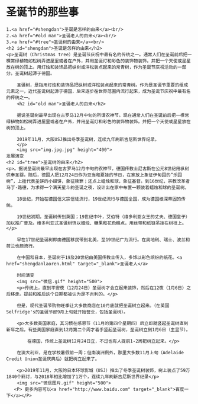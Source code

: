 <!DOCTYPE html>
<html lang="en">
<head>
    <meta charset="UTF-8">
    <meta http-equiv="X-UA-Compatible" content="IE=edge">
    <meta name="viewport" content="width=device-width, initial-scale=1.0">
    <title>Document</title>
</head>
<body>
    <h1>圣诞节的那些事</h1>
    
    
    1.<a href="#shengdan">圣诞是怎样的由来</a><br/>
    2.<a href="#old man">圣诞老人的由来</a><br/>
    3.<a href="#tree">圣诞树的由来</a><br/>
    <h2 id="shengdan">圣诞是怎样的由来</h2>
    <p>圣诞树（Christmas tree）是圣诞节庆祝中最有名的传统之一。通常人们在圣诞前后把一棵常绿植物如松树弄进屋里或者在户外，并用圣诞灯和彩色的装饰物装饰。并把一个天使或星星放在树的顶上。用灯烛和装饰品把枞树或洋松装点起来的常青树，作为圣诞节庆祝活动的一部分。圣诞树起源于德国。

        圣诞树，是指用灯烛和装饰品把枞树或洋松装点起来的常青树。作为是圣诞节重要的组成元素之一，近代圣诞树起源于德国，后来逐步在世界范围内流行起来，成为圣诞节庆祝中最有名的传统之一。
        <h2 id="old man">圣诞老人的由来</h2>
        
        据说圣诞树最早出现在古罗马12月中旬的所谓农神节。现在通常人们在圣诞前后把一棵常绿植物如松树弄进屋里或者在户外，并用圣诞灯和彩色的装饰物装饰。并把一个天使或星星放在树的顶上。
        
        2019年11月，大阪USJ推出冬季圣诞树，连续九年刷新吉尼斯世界纪录。
        </p>
        <img src="img.jpg.jpg" height="400">
    发展演变
    <h2 id="tree">圣诞树的由来</h2>
    <p>。据说圣诞树最早出现在古罗马12月中旬的农神节，德国传教士尼古斯在公元8世纪用枞树供奉圣婴。随后，德国人把12月24日作为亚当和夏娃的节日，在家放上象征伊甸园的“乐园树”，上挂代表圣饼的小甜饼，象征赎罪；还点上蜡烛和球，象征基督。到16世纪，宗教改革者马丁·路德，为求得一个满天星斗的圣诞之夜，设计出在家中布置一颗装着蜡烛和球的圣诞树。
    
        18世纪，开始在德国信义宗信徒流行，19世纪流行与德国全国，成为德国根深蒂固的传统。
        
        19世纪初期，圣诞树传到英国；19世纪中叶，艾伯特（维多利亚女王的丈夫、德国皇子）加以推广普及。维多利亚式圣诞树饰以蜡烛、糖果和花色糕点，用丝带和纸链吊挂在树枝上。</p>
        
        早在17世纪圣诞树即由德国移民带到北美，至19世纪广为流行。在奥地利、瑞士、波兰和荷兰也颇流行。
        
        在中国和日本，圣诞树于19及20世纪由美国传教士传入，多饰以彩色缤纷的纸花。<a href="shengdanlaoren.html" target="_blank">圣诞老人</a>
        
        时间演变
        <img src="微信.gif" height="500">
        <p>传统上，直到平安夜（12月24日）圣诞树才会立起来装饰，然后在12夜（1月6日）之后移走。提前和推后这个日期都被认为是不吉利的。</p>
       
        但是，现代圣诞节购物旺季让大多数商店在10月底就把圣诞树立起来。（在英国Selfridge's的圣诞节部9月上旬就开始营业，包括圣诞树）。
        
        <p>大多数美国家庭，其习惯在感恩节（11月的第四个星期四）后立即就竖起圣诞树直到新年之后。有些美国家庭直到12月第二个周才着手竖起圣诞树，圣诞树立到1月6日（主显节）。
            
            在德国，传统上圣诞树12月24日立，不过也有人提前1-2周把树立起来。</p>
        
        在澳大利亚，是在学校暑假前一周；但南澳洲例外，那里大多数11月上旬（Adelaide Credit Union圣诞庆典后）就把树立起来了。
        
        <p>2019年11月，大阪的日本环球影城（USJ）推出了冬季圣诞树装饰，树上装点了59万1840个彩灯，与2018年相比增加了1万个，连续九年刷新吉尼斯世界纪录</p>
        <img src="微信图片.gif" height="500">
       <P> 更多内容可以<a href="http://www.baidu.com" target="_blank">百度一下</a></P>
</body>
</html>
